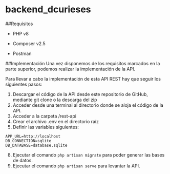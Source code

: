 # backend_dcurieses

##Requisitos
- PHP v8
* Composer v2.5
+ Postman

##Implementación
Una vez disponemos de los requisitos marcados en la parte superior, podemos realizar la implementación de la API.

Para llevar a cabo la implementación de esta API REST hay que seguir los siguientes pasos:
1. Descargar el código de la API desde este repositorio de GitHub, mediante git clone o la descarga del zip
2. Acceder desde una terminal al directorio donde se aloja el código de la API.
3. Acceder a la carpeta /rest-api
4. Crear el archivo .env en el directorio raíz
5. Definir las variables siguientes: 
```
APP_URL=http://localhost
DB_CONNECTION=sqlite
DB_DATABASE=database.sqlite
```
8. Ejecutar el comando ```php artisan migrate``` para poder generar las bases de datos.
9. Ejecutar el comando ```php artisan serve``` para levantar la API.
